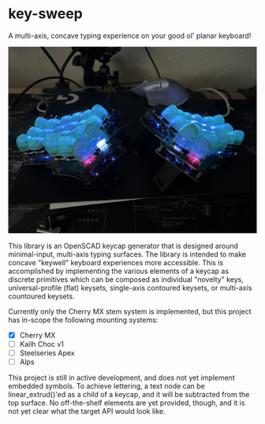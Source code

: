 # key-sweep

A multi-axis, concave typing experience on your good ol' planar keyboard!

![they feel much nicer than they look!](https://github.com/sammy-hughes/key-sweep/blob/main/images/dished_3x6_split.jpg)

This library is an OpenSCAD keycap generator that is designed around minimal-input, multi-axis typing surfaces. The library is intended to make concave "keywell" keyboard experiences more accessible. This is accomplished by implementing the various elements of a keycap as discrete primitives which can be composed as individual "novelty" keys, universal-profile (flat) keysets, single-axis contoured keysets, or multi-axis countoured keysets.

Currently only the Cherry MX stem system is implemented, but this project has in-scope the following mounting systems:

- [x] Cherry MX
- [ ] Kailh Choc v1
- [ ] Steelseries Apex
- [ ] Alps

This project is still in active development, and does not yet implement embedded symbols. To achieve lettering, a text node can be linear_extrud()'ed as a child of a keycap, and it will be subtracted from the top surface. No off-the-shelf elements are yet provided, though, and it is not yet clear what the target API would look like.
